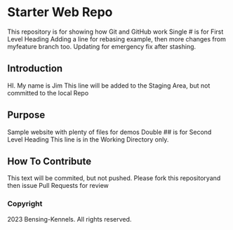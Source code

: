 # Starter Web Repo

This repository is for showing how Git and GitHub work
Single # is for First Level Heading Adding a line for rebasing example, then more changes from myfeature branch too.
Updating for emergency fix after stashing.

## Introduction

HI. My name is Jim
This line will be added to the Staging Area, but not committed to the local Repo

## Purpose

Sample website with plenty of files for demos
Double ## is for Second Level Heading
This line is in the Working Directory only.

## How To Contribute

This text will be commited, but not pushed.
Please fork this repositoryand then issue Pull Requests for review

### Copyright

2023 Bensing-Kennels. All rights reserved.